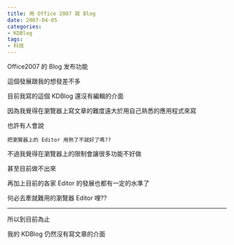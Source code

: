 ```yaml
---
title: 用 Office 2007 寫 Blog
date: 2007-04-05
categories:
- KDBlog
tags:
- 科技
---
```

Office2007 的 Blog 发布功能



這個發展跟我的想發差不多

目前我寫的這個 KDBlog 還沒有編輯的介面

因為我覺得在瀏覽器上寫文章的難度遠大於用自己熟悉的應用程式來寫

也許有人會說

`把瀏覽器上的 Editor 用熟了不就好了嗎??`

不過我覺得在瀏覽器上的限制會讓很多功能不好做

甚至目前做不出來

再加上目前的各家 Editor 的發展也都有一定的水準了

何必去牽就難用的瀏覽器 Editor 哩??

---

所以到目前為止

我的 KDBlog 仍然沒有寫文章的介面

